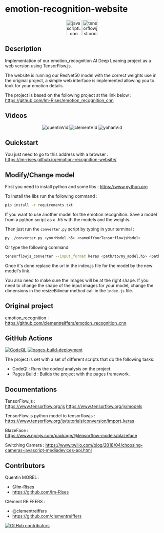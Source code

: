 # emotion-recognition-website

<p align="center">
    <img src="https://img.shields.io/badge/JavaScript-323330?style=for-the-badge&logo=javascript&logoColor=F7DF1E" alt="javascriptLogo" style="height:50px">
    <img src="https://user-images.githubusercontent.com/59691442/169644815-7c59a948-09a4-4cd5-9a7d-d06d5dcd3ce1.svg" alt="tensorflowjsLogo" style="height:50px;">
</p>

## Description

Implementation of our emotion_recognition AI Deep Leaning project as a web version using TensorFlow.js.

The website is running our ResNet50 model with the correct weights use in the original project, a simple web interface
is implemented allowing you to look for your emotion details.

The project is based on the following project at the link below :  
<https://github.com/Im-Rises/emotion_recognition_cnn>

## Videos

<p align="center">
    <img src="https://user-images.githubusercontent.com/59691442/172060165-98d48d66-48cc-4d62-9529-2137907c621b.gif" alt="quentinVid"/>
    <img src="https://user-images.githubusercontent.com/59691442/172060168-c282b57d-6d77-4a51-b44b-4088768a8022.gif" alt="clementVid"/>
    <img src="https://user-images.githubusercontent.com/59691442/172060174-c7550108-bac5-4bdf-9661-69f7c7c88e52.gif" alt="yohanVid"/>
</p>

## Quickstart

You just need to go to this address with a browser :  
<https://im-rises.github.io/emotion-recognition-website/>

## Modify/Change model

First you need to install python and some libs :
<https://www.python.org>

To install the libs run the following command :

```bash
pip install -r requirements.txt
```

If you want to use another model for the emotion recognition. Save a model from a python script as a .h5 with the models
and the weights.

Then just run the `converter.py` script by typing in your terminal :

```bash
py ./converter.py <yourModel.h5> <nameOfYourTensorflowjsModel> 
```

Or type the following command

```bash 
tensorflowjs_converter --input_format keras <path/to/my_model.h5> <path/to/tfjs_target_dir>
```

Once it's done replace the url in the index.js file for the model by the new model's link.

You also need to make sure the images will be at the right shape. If you need to change the shape of the input images
for your model, change the dimensions in the resizeBilinear method call in the `ìndex.js` file.

## Original project

emotion_recognition :  
<https://github.com/clementreiffers/emotion_recognition_cnn>

## GitHub Actions

[![CodeQL](https://github.com/Im-Rises/emotion-recognition-website/actions/workflows/codeql.yml/badge.svg?branch=main)](https://github.com/Im-Rises/emotion-recognition-website/actions/workflows/codeql.yml)
[![pages-build-deployment](https://github.com/Im-Rises/emotion-recognition-website/actions/workflows/pages/pages-build-deployment/badge.svg?branch=main)](https://github.com/Im-Rises/emotion-recognition-website/actions/workflows/pages/pages-build-deployment)

The project is set with a set of different scripts that do the following tasks:

- CodeQl : Runs the codeql analysis on the project.
- Pages Build : Builds the project with the pages framework.

## Documentations

TensorFlow.js :  
<https://www.tensorflow.org/js>
<https://www.tensorflow.org/js/models>

TensorFlow.js python model to tensorflowjs :  
<https://www.tensorflow.org/js/tutorials/conversion/import_keras>

BlazeFace :  
<https://www.npmjs.com/package/@tensorflow-models/blazeface>

Switching Camera :
<https://www.twilio.com/blog/2018/04/choosing-cameras-javascript-mediadevices-api.html>

## Contributors

Quentin MOREL :

- @Im-Rises
- <https://github.com/Im-Rises>

Clément REIFFERS :

- @clementreiffers
- <https://github.com/clementreiffers>

[![GitHub contributors](https://contrib.rocks/image?repo=im-rises/emotion-recognition-website)](https://github.com/im-rises/emotion-recognition-website/graphs/contributors)
